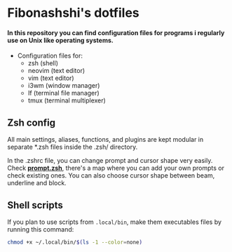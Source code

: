 # Fibonashshi's dotfiles

<h4>
  In this repository you can find configuration files for programs i regularly use on Unix like operating systems.
</h4>

- Configuration files for:
  - zsh (shell)
  - neovim (text editor)
  - vim (text editor)
  - i3wm (window manager)
  - lf (terminal file manager)
  - tmux (terminal multiplexer)
    
## Zsh config

All main settings, aliases, functions, and plugins are kept modular in separate *.zsh files inside the .zsh/ directory.

In the .zshrc file, you can change prompt and cursor shape very easily. Check **[prompt.zsh](.zsh/prompt.zsh)**, there's a map where you can add your own prompts or check existing ones.
You can also choose cursor shape between beam, underline and block.

## Shell scripts

If you plan to use scripts from `.local/bin`, make them executables files by running this command:
```bash
chmod +x ~/.local/bin/$(ls -1 --color=none)
```
